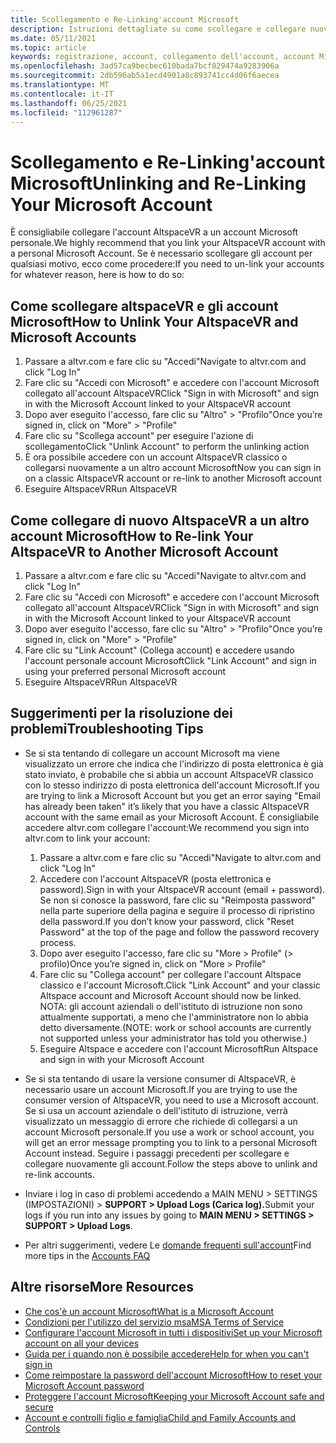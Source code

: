 ```yaml
---
title: Scollegamento e Re-Linking'account Microsoft
description: Istruzioni dettagliate su come scollegare e collegare nuovamente l'account AltspaceVR dall'account Microsoft.
ms.date: 05/11/2021
ms.topic: article
keywords: registrazione, account, collegamento dell'account, account Microsoft, domande frequenti, risoluzione dei problemi, account del servizio gestiti, AAD
ms.openlocfilehash: 3ad57ca9becbec610bada7bcf029474a9283906a
ms.sourcegitcommit: 2db596ab5a1ecd4901a8c893741cc4d06f6aecea
ms.translationtype: MT
ms.contentlocale: it-IT
ms.lasthandoff: 06/25/2021
ms.locfileid: "112961287"
---
```

# <a name="unlinking-and-re-linking-your-microsoft-account"></a><span data-ttu-id="e4b3b-104">Scollegamento e Re-Linking'account Microsoft</span><span class="sxs-lookup"><span data-stu-id="e4b3b-104">Unlinking and Re-Linking Your Microsoft Account</span></span>

<span data-ttu-id="e4b3b-105">È consigliabile collegare l'account AltspaceVR a un account Microsoft personale.</span><span class="sxs-lookup"><span data-stu-id="e4b3b-105">We highly recommend that you link your AltspaceVR account with a personal Microsoft Account.</span></span> <span data-ttu-id="e4b3b-106">Se è necessario scollegare gli account per qualsiasi motivo, ecco come procedere:</span><span class="sxs-lookup"><span data-stu-id="e4b3b-106">If you need to un-link your accounts for whatever reason, here is how to do so:</span></span>

## <a name="how-to-unlink-your-altspacevr-and-microsoft-accounts"></a><span data-ttu-id="e4b3b-107">Come scollegare altspaceVR e gli account Microsoft</span><span class="sxs-lookup"><span data-stu-id="e4b3b-107">How to Unlink Your AltspaceVR and Microsoft Accounts</span></span>

1. <span data-ttu-id="e4b3b-108">Passare a altvr.com e fare clic su "Accedi"</span><span class="sxs-lookup"><span data-stu-id="e4b3b-108">Navigate to altvr.com and click "Log In"</span></span>
2. <span data-ttu-id="e4b3b-109">Fare clic su "Accedi con Microsoft" e accedere con l'account Microsoft collegato all'account AltspaceVR</span><span class="sxs-lookup"><span data-stu-id="e4b3b-109">Click "Sign in with Microsoft" and sign in with the Microsoft Account linked to your AltspaceVR account</span></span>
3. <span data-ttu-id="e4b3b-110">Dopo aver eseguito l'accesso, fare clic su "Altro" > "Profilo"</span><span class="sxs-lookup"><span data-stu-id="e4b3b-110">Once you’re signed in, click on "More" > "Profile"</span></span>
4. <span data-ttu-id="e4b3b-111">Fare clic su "Scollega account" per eseguire l'azione di scollegamento</span><span class="sxs-lookup"><span data-stu-id="e4b3b-111">Click "Unlink Account" to perform the unlinking action</span></span>
5. <span data-ttu-id="e4b3b-112">È ora possibile accedere con un account AltspaceVR classico o collegarsi nuovamente a un altro account Microsoft</span><span class="sxs-lookup"><span data-stu-id="e4b3b-112">Now you can sign in on a classic AltspaceVR account or re-link to another Microsoft account</span></span>
6. <span data-ttu-id="e4b3b-113">Eseguire AltspaceVR</span><span class="sxs-lookup"><span data-stu-id="e4b3b-113">Run AltspaceVR</span></span>


## <a name="how-to-re-link-your-altspacevr-to-another-microsoft-account"></a><span data-ttu-id="e4b3b-114">Come collegare di nuovo AltspaceVR a un altro account Microsoft</span><span class="sxs-lookup"><span data-stu-id="e4b3b-114">How to Re-link Your AltspaceVR to Another Microsoft Account</span></span>

1. <span data-ttu-id="e4b3b-115">Passare a altvr.com e fare clic su "Accedi"</span><span class="sxs-lookup"><span data-stu-id="e4b3b-115">Navigate to altvr.com and click "Log In"</span></span>
2. <span data-ttu-id="e4b3b-116">Fare clic su "Accedi con Microsoft" e accedere con l'account Microsoft collegato all'account AltspaceVR</span><span class="sxs-lookup"><span data-stu-id="e4b3b-116">Click "Sign in with Microsoft" and sign in with the Microsoft Account linked to your AltspaceVR account</span></span>
3. <span data-ttu-id="e4b3b-117">Dopo aver eseguito l'accesso, fare clic su "Altro" > "Profilo"</span><span class="sxs-lookup"><span data-stu-id="e4b3b-117">Once you’re signed in, click on "More" > "Profile"</span></span>
5. <span data-ttu-id="e4b3b-118">Fare clic su "Link Account" (Collega account) e accedere usando l'account personale account Microsoft</span><span class="sxs-lookup"><span data-stu-id="e4b3b-118">Click "Link Account" and sign in using your preferred personal Microsoft account</span></span>
6. <span data-ttu-id="e4b3b-119">Eseguire AltspaceVR</span><span class="sxs-lookup"><span data-stu-id="e4b3b-119">Run AltspaceVR</span></span>


## <a name="troubleshooting-tips"></a><span data-ttu-id="e4b3b-120">Suggerimenti per la risoluzione dei problemi</span><span class="sxs-lookup"><span data-stu-id="e4b3b-120">Troubleshooting Tips</span></span>

* <span data-ttu-id="e4b3b-121">Se si sta tentando di collegare un account Microsoft ma viene visualizzato un errore che indica che l'indirizzo di posta elettronica è già stato inviato, è probabile che si abbia un account AltspaceVR classico con lo stesso indirizzo di posta elettronica dell'account Microsoft.</span><span class="sxs-lookup"><span data-stu-id="e4b3b-121">If you are trying to link a Microsoft Account but you get an error saying "Email has already been taken" it’s likely that you have a classic AltspaceVR account with the same email as your Microsoft Account.</span></span> <span data-ttu-id="e4b3b-122">È consigliabile accedere altvr.com collegare l'account:</span><span class="sxs-lookup"><span data-stu-id="e4b3b-122">We recommend you sign into altvr.com to link your account:</span></span>
    1. <span data-ttu-id="e4b3b-123">Passare a altvr.com e fare clic su "Accedi"</span><span class="sxs-lookup"><span data-stu-id="e4b3b-123">Navigate to altvr.com and click "Log In"</span></span>
    2. <span data-ttu-id="e4b3b-124">Accedere con l'account AltspaceVR (posta elettronica e password).</span><span class="sxs-lookup"><span data-stu-id="e4b3b-124">Sign in with your AltspaceVR account (email + password).</span></span> <span data-ttu-id="e4b3b-125">Se non si conosce la password, fare clic su "Reimposta password" nella parte superiore della pagina e seguire il processo di ripristino della password.</span><span class="sxs-lookup"><span data-stu-id="e4b3b-125">If you don’t know your password, click "Reset Password" at the top of the page and follow the password recovery process.</span></span> 
    3. <span data-ttu-id="e4b3b-126">Dopo aver eseguito l'accesso, fare clic su "More > Profile" (> profilo)</span><span class="sxs-lookup"><span data-stu-id="e4b3b-126">Once you’re signed in, click on "More > Profile"</span></span>
    4. <span data-ttu-id="e4b3b-127">Fare clic su "Collega account" per collegare l'account Altspace classico e l'account Microsoft.</span><span class="sxs-lookup"><span data-stu-id="e4b3b-127">Click "Link Account" and your classic Altspace account and Microsoft Account should now be linked.</span></span> <span data-ttu-id="e4b3b-128">NOTA: gli account aziendali o dell'istituto di istruzione non sono attualmente supportati, a meno che l'amministratore non lo abbia detto diversamente.</span><span class="sxs-lookup"><span data-stu-id="e4b3b-128">(NOTE: work or school accounts are currently not supported unless your administrator has told you otherwise.)</span></span>
    5. <span data-ttu-id="e4b3b-129">Eseguire Altspace e accedere con l'account Microsoft</span><span class="sxs-lookup"><span data-stu-id="e4b3b-129">Run Altspace and sign in with your Microsoft Account</span></span>
    
* <span data-ttu-id="e4b3b-130">Se si sta tentando di usare la versione consumer di AltspaceVR, è necessario usare un account Microsoft.</span><span class="sxs-lookup"><span data-stu-id="e4b3b-130">If you are trying to use the consumer version of AltspaceVR, you need to use a Microsoft account.</span></span> <span data-ttu-id="e4b3b-131">Se si usa un account aziendale o dell'istituto di istruzione, verrà visualizzato un messaggio di errore che richiede di collegarsi a un account Microsoft personale.</span><span class="sxs-lookup"><span data-stu-id="e4b3b-131">If you use a work or school account, you will get an error message prompting you to link to a personal Microsoft Account instead.</span></span> <span data-ttu-id="e4b3b-132">Seguire i passaggi precedenti per scollegare e collegare nuovamente gli account.</span><span class="sxs-lookup"><span data-stu-id="e4b3b-132">Follow the steps above to unlink and re-link accounts.</span></span> 

* <span data-ttu-id="e4b3b-133">Inviare i log in caso di problemi accedendo a MAIN MENU > SETTINGS (IMPOSTAZIONI) > **SUPPORT > Upload Logs (Carica log).**</span><span class="sxs-lookup"><span data-stu-id="e4b3b-133">Submit your logs if you run into any issues by going to **MAIN MENU > SETTINGS > SUPPORT > Upload Logs**.</span></span>

* <span data-ttu-id="e4b3b-134">Per altri suggerimenti, vedere Le [domande frequenti sull'account](../getting-started/creating-and-linking-accounts.md)</span><span class="sxs-lookup"><span data-stu-id="e4b3b-134">Find more tips in the [Accounts FAQ](../getting-started/creating-and-linking-accounts.md)</span></span>


## <a name="more-resources"></a><span data-ttu-id="e4b3b-135">Altre risorse</span><span class="sxs-lookup"><span data-stu-id="e4b3b-135">More Resources</span></span>

* [<span data-ttu-id="e4b3b-136">Che cos'è un account Microsoft</span><span class="sxs-lookup"><span data-stu-id="e4b3b-136">What is a Microsoft Account</span></span>](https://account.microsoft.com/account?lang=)
* [<span data-ttu-id="e4b3b-137">Condizioni per l'utilizzo del servizio msa</span><span class="sxs-lookup"><span data-stu-id="e4b3b-137">MSA Terms of Service</span></span>](https://www.microsoft.com/servicesagreement/)
* [<span data-ttu-id="e4b3b-138">Configurare l'account Microsoft in tutti i dispositivi</span><span class="sxs-lookup"><span data-stu-id="e4b3b-138">Set up your Microsoft account on all your devices</span></span>](https://account.microsoft.com/account/connect-devices)
* [<span data-ttu-id="e4b3b-139">Guida per i quando non è possibile accedere</span><span class="sxs-lookup"><span data-stu-id="e4b3b-139">Help for when you can't sign in</span></span>](https://support.microsoft.com//account-billing/when-you-can-t-sign-in-to-your-microsoft-account-475c9b5c-8c25-49f1-9c2d-c64b7072e735)
* [<span data-ttu-id="e4b3b-140">Come reimpostare la password dell'account Microsoft</span><span class="sxs-lookup"><span data-stu-id="e4b3b-140">How to reset your Microsoft Account password</span></span>](https://support.microsoft.com//account-billing/how-to-reset-your-microsoft-account-password-eff4f067-5042-c1a3-fe72-b04d60556c37)
* [<span data-ttu-id="e4b3b-141">Proteggere l'account Microsoft</span><span class="sxs-lookup"><span data-stu-id="e4b3b-141">Keeping your Microsoft Account safe and secure</span></span>](https://support.microsoft.com//account-billing/how-to-help-keep-your-microsoft-account-safe-and-secure-628538c2-7006-33bb-5ef4-c917657362b9)
* [<span data-ttu-id="e4b3b-142">Account e controlli figlio e famiglia</span><span class="sxs-lookup"><span data-stu-id="e4b3b-142">Child and Family Accounts and Controls</span></span>](https://account.microsoft.com/family/about?refd=www.microsoft.com&ru=https:%2F%2Faccount.microsoft.com%2Ffamily%3Frefd%3Dwww.microsoft.com)

